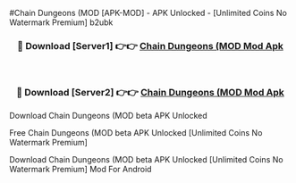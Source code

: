#Chain Dungeons (MOD [APK-MOD] - APK Unlocked - [Unlimited Coins No Watermark Premium] b2ubk



<div align="center">

<h3>🔴 Download [Server1] 👉👉 <a href="https://momento.my/?title=Chain_Dungeons_(MOD">Chain Dungeons (MOD Mod Apk</a></h3><br>

<h3>🔴 Download [Server2] 👉👉 <a href="https://momento.my/?title=Chain_Dungeons_(MOD">Chain Dungeons (MOD Mod Apk</a></h3>
</div>



Download Chain Dungeons (MOD beta APK Unlocked

Free Chain Dungeons (MOD beta APK Unlocked [Unlimited Coins No Watermark Premium]

Download Chain Dungeons (MOD beta APK Unlocked [Unlimited Coins No Watermark Premium] Mod For Android

